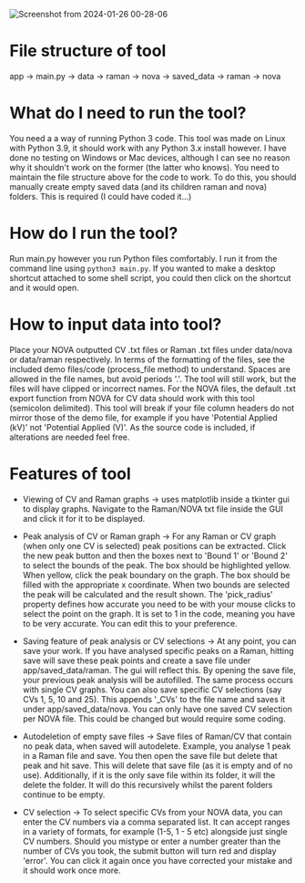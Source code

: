 ![Screenshot from 2024-01-26 00-28-06](https://github.com/Jamie-Troup/nova-cv-raman-gui/assets/150353016/685c4397-1751-4bc3-818f-dee1549977fc)

# File structure of tool

app
    -> main.py
    -> data
        -> raman
        -> nova
    -> saved_data
        -> raman
        -> nova

# What do I need to run the tool?

You need a a way of running Python 3 code. This tool was made on Linux with Python 3.9, it should work with any Python 3.x install however. I have done no testing on Windows or Mac devices, although I can see no reason why it shouldn't work on the former (the latter who knows). You need to maintain the file structure above for the code to work. To do this, you should manually create empty saved data (and its children raman and nova) folders. This is required (I could have coded it...)

# How do I run the tool?

Run main.py however you run Python files comfortably. I run it from the command line using `python3 main.py`. If you wanted to make a desktop shortcut attached to some shell script, you could then click on the shortcut and it would open.

# How to input data into tool?

Place your NOVA outputted CV .txt files or Raman .txt files under data/nova or data/raman respectively. In terms of the formatting of the files, see the included demo files/code (process_file method) to understand. Spaces are allowed in the file names, but avoid periods '.'. The tool will still work, but the files will have clipped or incorrect names. For the NOVA files, the default .txt export function from NOVA for CV data should work with this tool (semicolon delimited). This tool will break if your file column headers do not mirror those of the demo file, for example if you have 'Potential Applied (kV)' not 'Potential Applied (V)'. As the source code is included, if alterations are needed feel free.

# Features of tool

- Viewing of CV and Raman graphs -> uses matplotlib inside a tkinter gui to display graphs. Navigate to the Raman/NOVA txt file inside the GUI and click it for it to be displayed.

- Peak analysis of CV or Raman graph -> For any Raman or CV graph (when only one CV is selected) peak positions can be extracted. Click the new peak button and then the boxes next to 'Bound 1' or 'Bound 2' to select the bounds of the peak. The box should be highlighted yellow. When yellow, click the peak boundary on the graph. The box should be filled with the appropriate x coordinate. When two bounds are selected the peak will be calculated and the result shown. The 'pick_radius' property defines how accurate you need to be with your mouse clicks to select the point on the graph. It is set to 1 in the code, meaning you have to be very accurate. You can edit this to your preference.

- Saving feature of peak analysis or CV selections -> At any point, you can save your work. If you have analysed specific peaks on a Raman, hitting save will save these peak points and create a save file under app/saved_data/raman. The gui will reflect this. By opening the save file, your previous peak analysis will be autofilled. The same process occurs with single CV graphs. You can also save specific CV selections (say CVs 1, 5, 10 and 25). This appends '_CVs' to the file name and saves it under app/saved_data/nova. You can only have one saved CV selection per NOVA file. This could be changed but would require some coding.

- Autodeletion of empty save files -> Save files of Raman/CV that contain no peak data, when saved will autodelete. Example, you analyse 1 peak in a Raman file and save. You then open the save file but delete that peak and hit save. This will delete that save file (as it is empty and of no use). Additionally, if it is the only save file within its folder, it will the delete the folder. It will do this recursively whilst the parent folders continue to be empty.

- CV selection -> To select specific CVs from your NOVA data, you can enter the CV numbers via a comma separated list. It can accept ranges in a variety of formats, for example (1-5, 1 - 5 etc) alongside just single CV numbers. Should you mistype or enter a number greater than the number of CVs you took, the submit button will turn red and display 'error'. You can click it again once you have corrected your mistake and it should work once more.
